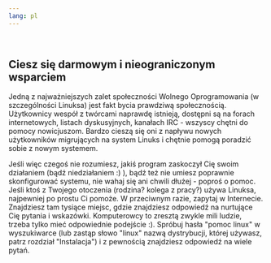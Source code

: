 ```yaml
---
lang: pl
---
```

﻿



<h2>Ciesz się darmowym i nieograniczonym wsparciem</h2>

Jedną z najważniejszych zalet społeczności Wolnego Oprogramowania
(w szczególności Linuksa) jest fakt bycia prawdziwą społecznością.
Użytkownicy wespół z twórcami naprawdę istnieją, dostępni są na forach
internetowych, listach dyskusyjnych, kanałach IRC - wszyscy chętni do
pomocy nowicjuszom. Bardzo cieszą się oni z napływu nowych użytkowników
migrujących na system Linuks i chętnie pomogą poradzić sobie
z nowym systemem.

Jeśli więc czegoś nie rozumiesz, jakiś program zaskoczył Cię swoim
działaniem (bądź niedziałaniem :) ), bądź też nie umiesz poprawnie
skonfigurować systemu, nie wahaj się ani chwili dłużej - poproś o pomoc.
Jeśli ktoś z Twojego otoczenia (rodzina? kolega z pracy?) używa Linuksa,
najpewniej po prostu Ci pomoże. W przeciwnym razie, zapytaj w Internecie.
Znajdziesz tam tysiące miejsc, gdzie znajdziesz odpowiedź na nurtujące
Cię pytania i wskazówki. Komputerowcy to zresztą zwykle mili ludzie,
trzeba tylko mieć odpowiednie podejście :). Spróbuj hasła "pomoc linux"
w wyszukiwarce (lub zastąp słowo "linux" nazwą dystrybucji, której
używasz, patrz rozdział "Instalacja") i z pewnością znajdziesz odpowiedź
na wiele pytań.




